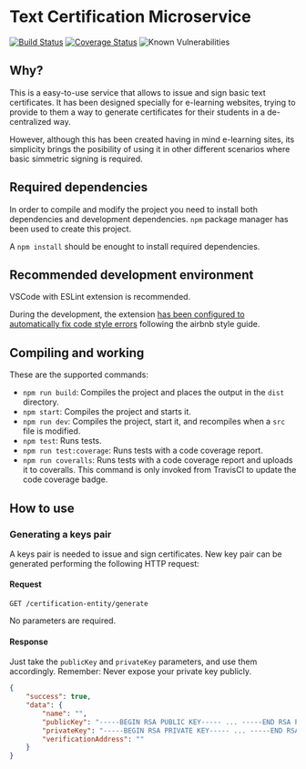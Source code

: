 # Text Certification Microservice

[![Build Status](https://travis-ci.com/oegea/certification-service.svg?branch=master)](https://travis-ci.com/oegea/certification-service) [![Coverage Status](https://coveralls.io/repos/github/oegea/certification-service/badge.svg?branch=master)](https://coveralls.io/github/oegea/certification-service?branch=master) ![Known Vulnerabilities](https://snyk.io/test/github/oegea/certification-service/badge.svg)

## Why?

This is a easy-to-use service that allows to issue and sign basic text certificates. It has been designed specially for e-learning websites, trying to provide to them a way to generate certificates for their students in a de-centralized way.

However, although this has been created having in mind e-learning sites, its simplicity brings the posibility of using it in other different scenarios where basic simmetric signing is required.

## Required dependencies

In order to compile and modify the project you need to install both dependencies and development dependencies.
`npm` package manager has been used to create this project.

A `npm install` should be enought to install required dependencies.

## Recommended development environment

VSCode with ESLint extension is recommended. 

During the development, the extension [has been configured to automatically fix code style errors](https://www.digitalocean.com/community/tutorials/linting-and-formatting-with-eslint-in-vs-code#step-4-%E2%80%94-formatting-on-save) following the airbnb style guide.

## Compiling and working

These are the supported commands:
* `npm run build`: Compiles the project and places the output in the `dist` directory.
* `npm start`: Compiles the project and starts it.
* `npm run dev`: Compiles the project, start it, and recompiles when a `src` file is modified.
* `npm test`: Runs tests.
* `npm run test:coverage`: Runs tests with a code coverage report.
* `npm run coveralls`: Runs tests with a code coverage report and uploads it to coveralls. This command is only invoked from TravisCI to update the code coverage badge.

## How to use

### Generating a keys pair

A keys pair is needed to issue and sign certificates. New key pair can be generated performing the following HTTP request:

#### Request

`GET /certification-entity/generate`

No parameters are required.

#### Response
Just take the `publicKey` and `privateKey` parameters, and use them accordingly. Remember: Never expose your private key publicly.

```json
{
    "success": true,
    "data": {
        "name": "",
        "publicKey": "-----BEGIN RSA PUBLIC KEY----- ... -----END RSA PUBLIC KEY-----\n",
        "privateKey": "-----BEGIN RSA PRIVATE KEY----- ... -----END RSA PRIVATE KEY-----\n",
        "verificationAddress": ""
    }
}
```
